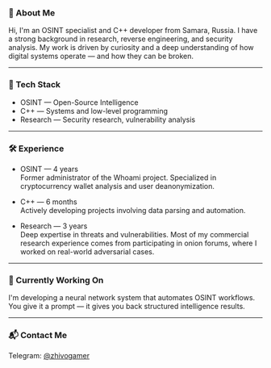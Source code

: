 ### 👋 About Me

Hi, I'm an OSINT specialist and C++ developer from Samara, Russia. I have a strong background in research, reverse engineering, and security analysis. My work is driven by curiosity and a deep understanding of how digital systems operate — and how they can be broken.

---

### 🧠 Tech Stack

- OSINT — Open-Source Intelligence  
- C++ — Systems and low-level programming  
- Research — Security research, vulnerability analysis

---

### 🛠 Experience

- OSINT — 4 years  
  Former administrator of the Whoami project. Specialized in cryptocurrency wallet analysis and user deanonymization.
  
- C++ — 6 months  
  Actively developing projects involving data parsing and automation.

- Research — 3 years  
  Deep expertise in threats and vulnerabilities. Most of my commercial research experience comes from participating in onion forums, where I worked on real-world adversarial cases.

---

### 🚧 Currently Working On

I'm developing a neural network system that automates OSINT workflows.  
You give it a prompt — it gives you back structured intelligence results.

---

### 📬 Contact Me

Telegram: [@zhivogamer](https://t.me/zhivogamer)
